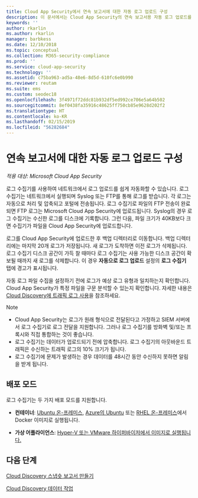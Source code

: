 ```yaml
---
title: Cloud App Security에서 연속 보고서에 대한 자동 로그 업로드 구성
description: 이 문서에서는 Cloud App Security의 연속 보고서용 자동 로그 업로드를 구성하는 프로세스에 대해 설명합니다.
keywords: ''
author: rkarlin
ms.author: rkarlin
manager: barbkess
ms.date: 12/10/2018
ms.topic: conceptual
ms.collection: M365-security-compliance
ms.prod: ''
ms.service: cloud-app-security
ms.technology: ''
ms.assetid: c75ba963-ad5a-48e6-8d5d-610fc6e0b990
ms.reviewer: reutam
ms.suite: ems
ms.custom: seodec18
ms.openlocfilehash: 3f4971f72ddc81b932df5ed992ce706e5a64b502
ms.sourcegitcommit: 8ef0438fa35916c48625ff750cb85e9628d202f2
ms.translationtype: HT
ms.contentlocale: ko-KR
ms.lasthandoff: 02/15/2019
ms.locfileid: "56282684"
---
```

# <a name="configure-automatic-log-upload-for-continuous-reports"></a>연속 보고서에 대한 자동 로그 업로드 구성

*적용 대상: Microsoft Cloud App Security*

로그 수집기를 사용하여 네트워크에서 로그 업로드를 쉽게 자동화할 수 있습니다. 로그 수집기는 네트워크에서 실행되며 Syslog 또는 FTP를 통해 로그를 받습니다. 각 로그는 자동으로 처리 및 압축되고 포털에 전송됩니다. 로그 수집기로 파일의 FTP 전송이 완료되면 FTP 로그는 Microsoft Cloud App Security에 업로드됩니다. Syslog의 경우 로그 수집기는 수신한 로그를 디스크에 기록합니다. 그런 다음, 파일 크기가 40KB보다 크면 수집기가 파일을 Cloud App Security에 업로드합니다. 

로그를 Cloud App Security에 업로드한 후 백업 디렉터리로 이동합니다. 백업 디렉터리에는 마지막 20개 로그가 저장됩니다. 새 로그가 도착하면 이전 로그가 삭제됩니다. 로그 수집기 디스크 공간이 가득 찰 때마다 로그 수집기는 사용 가능한 디스크 공간이 확보될 때까지 새 로그를 삭제합니다. 이 경우 **자동으로 로그 업로드** 설정의 **로그 수집기** 탭에 경고가 표시됩니다.

자동 로그 파일 수집을 설정하기 전에 로그가 예상 로그 유형과 일치하는지 확인합니다. Cloud App Security가 특정 파일을 구문 분석할 수 있는지 확인합니다. 자세한 내용은 [Cloud Discovery에 트래픽 로그 사용](create-snapshot-cloud-discovery-reports.md#log-format)을 참조하세요.


> [!NOTE]
>-  Cloud App Security는 로그가 원래 형식으로 전달된다고 가정하고 SIEM 서버에서 로그 수집기로 로그 전달을 지원합니다. 그러나 로그 수집기를 방화벽 및/또는 프록시와 직접 통합하는 것이 좋습니다.
>- 로그 수집기는 데이터가 업로드되기 전에 압축합니다. 로그 수집기의 아웃바운드 트래픽은 수신하는 트래픽 로그의 10% 크기가 됩니다. 
>-  로그 수집기에 문제가 발생하는 경우 데이터를 48시간 동안 수신하지 못하면 알림을 받게 됩니다.
>

## <a name="deployment-modes"></a>배포 모드

로그 수집기는 두 가지 배포 모드를 지원합니다.

-   **컨테이너**: [Ubuntu 온-프레미스](discovery-docker-ubuntu.md), [Azure의 Ubuntu](discovery-docker-ubuntu-azure.md) 또는 [RHEL 온-프레미스](discovery-docker-ubuntu.md)에서 Docker 이미지로 실행됩니다. 

-   **가상 어플라이언스**:  [Hyper-V 또는 VMware 하이퍼바이저에서 이미지로 실행됩니다.](configure-automatic-log-upload-for-continuous-reports.md)




## <a name="next-steps"></a>다음 단계
 
[Cloud Discovery 스냅숏 보고서 만들기](create-snapshot-cloud-discovery-reports.md)

[Cloud Discovery 데이터 작업](working-with-cloud-discovery-data.md)

